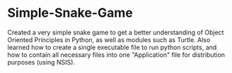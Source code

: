 # Simple-Snake-Game
Created a very simple snake game to get a better understanding of Object Oriented Principles in Python, as well as modules such as Turtle. Also learned how to create a single executable file to run python scripts, and how to contain all necessary files into one "Application" file for distribution purposes (using NSIS).
